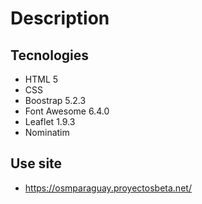 # Description

## Tecnologies

* HTML 5
* CSS
* Boostrap 5.2.3
* Font Awesome 6.4.0
* Leaflet 1.9.3
* Nominatim

## Use site

- https://osmparaguay.proyectosbeta.net/
